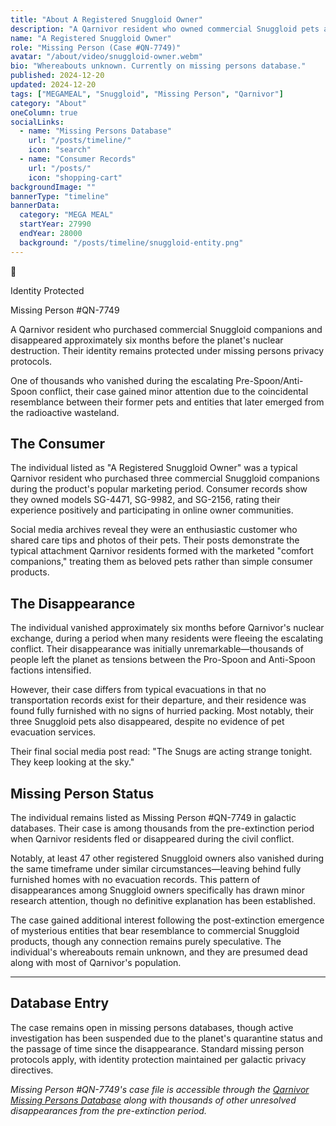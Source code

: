 ```yaml
---
title: "About A Registered Snuggloid Owner"
description: "A Qarnivor resident who owned commercial Snuggloid pets and disappeared before the planet's nuclear destruction."
name: "A Registered Snuggloid Owner"
role: "Missing Person (Case #QN-7749)"
avatar: "/about/video/snuggloid-owner.webm"
bio: "Whereabouts unknown. Currently on missing persons database."
published: 2024-12-20
updated: 2024-12-20
tags: ["MEGAMEAL", "Snuggloid", "Missing Person", "Qarnivor"]
category: "About"
oneColumn: true
socialLinks:
  - name: "Missing Persons Database"
    url: "/posts/timeline/"
    icon: "search"
  - name: "Consumer Records"
    url: "/posts/"
    icon: "shopping-cart"
backgroundImage: ""
bannerType: "timeline"
bannerData:
  category: "MEGA MEAL"
  startYear: 27990
  endYear: 28000
  background: "/posts/timeline/snuggloid-entity.png"
---
```


<div className="flex flex-col md:flex-row gap-6 mb-8">
  <div className="md:w-1/3">
    <div className="w-full h-64 rounded-lg shadow-lg bg-gradient-to-br from-gray-300 to-gray-500 dark:from-gray-600 dark:to-gray-800 flex items-center justify-center">
      <div className="text-center text-gray-600 dark:text-gray-400">
        <div className="text-4xl mb-2">👤</div>
        <p className="text-sm italic">Identity Protected</p>
        <p className="text-xs">Missing Person #QN-7749</p>
      </div>
    </div>
  </div>
  <div className="md:w-2/3">
    <p className="text-lg text-gray-700 dark:text-neutral-300 mb-4">
      A Qarnivor resident who purchased commercial Snuggloid companions and disappeared approximately six months before the planet's nuclear destruction. Their identity remains protected under missing persons privacy protocols.
    </p>
    <p className="text-lg text-gray-700 dark:text-neutral-300 mb-4 italic">
      One of thousands who vanished during the escalating Pre-Spoon/Anti-Spoon conflict, their case gained minor attention due to the coincidental resemblance between their former pets and entities that later emerged from the radioactive wasteland.
    </p>
  </div>
</div>

## The Consumer

The individual listed as "A Registered Snuggloid Owner" was a typical Qarnivor resident who purchased three commercial Snuggloid companions during the product's popular marketing period. Consumer records show they owned models SG-4471, SG-9982, and SG-2156, rating their experience positively and participating in online owner communities.

Social media archives reveal they were an enthusiastic customer who shared care tips and photos of their pets. Their posts demonstrate the typical attachment Qarnivor residents formed with the marketed "comfort companions," treating them as beloved pets rather than simple consumer products.

## The Disappearance

The individual vanished approximately six months before Qarnivor's nuclear exchange, during a period when many residents were fleeing the escalating conflict. Their disappearance was initially unremarkable—thousands of people left the planet as tensions between the Pro-Spoon and Anti-Spoon factions intensified.

However, their case differs from typical evacuations in that no transportation records exist for their departure, and their residence was found fully furnished with no signs of hurried packing. Most notably, their three Snuggloid pets also disappeared, despite no evidence of pet evacuation services.

Their final social media post read: "The Snugs are acting strange tonight. They keep looking at the sky."

## Missing Person Status

The individual remains listed as Missing Person #QN-7749 in galactic databases. Their case is among thousands from the pre-extinction period when Qarnivor residents fled or disappeared during the civil conflict.

Notably, at least 47 other registered Snuggloid owners also vanished during the same timeframe under similar circumstances—leaving behind fully furnished homes with no evacuation records. This pattern of disappearances among Snuggloid owners specifically has drawn minor research attention, though no definitive explanation has been established.

The case gained additional interest following the post-extinction emergence of mysterious entities that bear resemblance to commercial Snuggloid products, though any connection remains purely speculative. The individual's whereabouts remain unknown, and they are presumed dead along with most of Qarnivor's population.

---

## Database Entry

The case remains open in missing persons databases, though active investigation has been suspended due to the planet's quarantine status and the passage of time since the disappearance. Standard missing person protocols apply, with identity protection maintained per galactic privacy directives.

*Missing Person #QN-7749's case file is accessible through the [Qarnivor Missing Persons Database](/posts/timeline/snuggloids-commercial/) along with thousands of other unresolved disappearances from the pre-extinction period.*